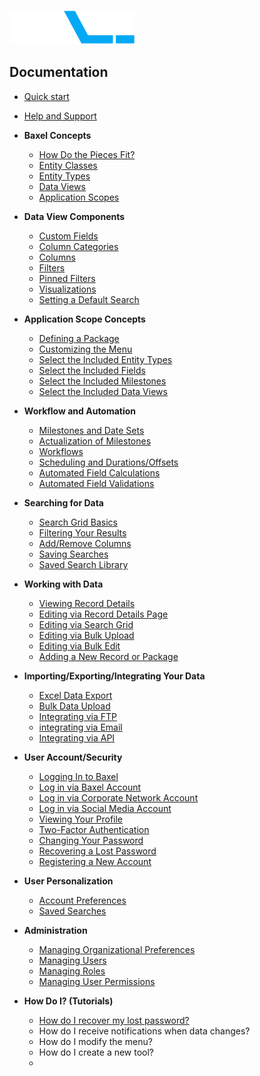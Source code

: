 ![enter image description here](https://raw.githubusercontent.com/BaxelSystems/user-docs/master/img/BAXEL-logo-dark-200.png)

## Documentation

* [Quick start](Quickstart.md)
* [Help and Support](Help-Overview.md)
* **Baxel Concepts**
  * [How Do the Pieces Fit?](Concepts-Baxel-Pieces.md)
  * [Entity Classes](Concepts-Entity-Classes.md)
  * [Entity Types](Concepts-Entity-Types.md)
  * [Data Views](Concepts-Data-Views.md)
  * [Application Scopes](Concepts-Application-Scopes.md)
* **Data View Components**
  * [Custom Fields](DataView-Custom-Fields.md)
  * [Column Categories](DataView-Column-Categories.md)
  * [Columns](DataView-Columns.md)
  * [Filters](DataView-Filters.md)
  * [Pinned Filters](DataView-Pinned-Filters.md)
  * [Visualizations](DataView-Visualizations.md)
  * [Setting a Default Search](DataView-Configuration.md#default-search)
* **Application Scope Concepts**
  * [Defining a Package](Tool-Package.md)
  * [Customizing the Menu](Tool-Menu.md)
  * [Select the Included Entity Types](Tool-Included-Entities.md)
  * [Select the Included Fields](Tool-Included-Fields.md)
  * [Select the Included Milestones](Tool-Included-Milestones.md)
  * [Select the Included Data Views](Tool-Included-Views.md)
* **Workflow and Automation**
  * [Milestones and Date Sets](Automation-Milestones.md)
  * [Actualization of Milestones](Automation-Milestone-Actualization.md)
  * [Workflows](Automation-Workflows.md)
  * [Scheduling and Durations/Offsets](Automation-Scheduling.md)
  * [Automated Field Calculations](Automation-Rules-Calculations.md)
  * [Automated Field Validations](Automation-Rules-Validations.md)
* **Searching for Data**
  * [Search Grid Basics](Search-Grid.md)
  * [Filtering Your Results](Search-Grid-Filter.md)
  * [Add/Remove Columns](Search-Grid-Columns.md)
  * [Saving Searches](Search-Grid-Saving.md)
  * [Saved Search Library](Search-Grid-Loading.md)
* **Working with Data**
  * [Viewing Record Details](Record-Details-Viewing.md)
  * [Editing via Record Details Page](Record-Details-Editing.md)
  * [Editing via Search Grid](Bulk-Actions-Grid-Edit.md)
  * [Editing via Bulk Upload](Bulk-Actions-Upload.md#edit)
  * [Editing via Bulk Edit](Bulk-Actions-Edit.md)
  * [Adding a New Record or Package](Record-Details-Create.md)
* **Importing/Exporting/Integrating Your Data**
  * [Excel Data Export](Bulk-Actions-Export.md)
  * [Bulk Data Upload](Bulk-Actions-Upload.md)
  * [Integrating via FTP](Bulk-Actions-File-Transfer.md)
  * [integrating via Email](Bulk-Actions-Email.md)
  * [Integrating via API](Bulk-Actions-API.md)
* **User Account/Security**
  * [Logging In to Baxel](Account-Login.md)
  * [Log in via Baxel Account](Account-Login-Types.md#baxel)
  * [Log in via Corporate Network Account](Account-Login-Types.md#network)
  * [Log in via Social Media Account](Account-Login-Types.md#social)
  * [Viewing Your Profile](Account-Profile.md)
  * [Two-Factor Authentication](Account-Two-Factor-Auth.md)
  * [Changing Your Password](Account-Password-Change.md)
  * [Recovering a Lost Password](Account-Password-Recover.md)
  * [Registering a New Account](README.md)
* **User Personalization**
  * [Account Preferences](README.md)
  * [Saved Searches](README.md)
* **Administration**
  * [Managing Organizational Preferences](README.md)
  * [Managing Users](README.md)
  * [Managing Roles](README.md)
  * [Managing User Permissions](README.md)

* **How Do I? (Tutorials)**
  * [How do I recover my lost password?](README.md)
  * How do I receive notifications when data changes?
  * How do I modify the menu?
  * How do I create a new tool?
  * 

<!--stackedit_data:
eyJoaXN0b3J5IjpbLTE2MDkyNjQ0NTksLTUzNTM0MjAwNCwtMT
AxNTk3ODU5MCwtNzQ2OTEzMTQ5LDEyODcwNzgyMzcsMTQxMzE1
NzgwLDIxMzMyMzk1MDIsLTgzMDE3MzY0NywyMTMzMjM5NTAyLC
03OTUzMzIyMjYsODY3MjEyMzQzLC0yMTQwMjUyNTQwLDE3MjU5
NzkwNzYsLTY3MjIzOTE3OCwxMjY2OTM5OTAwXX0=
-->